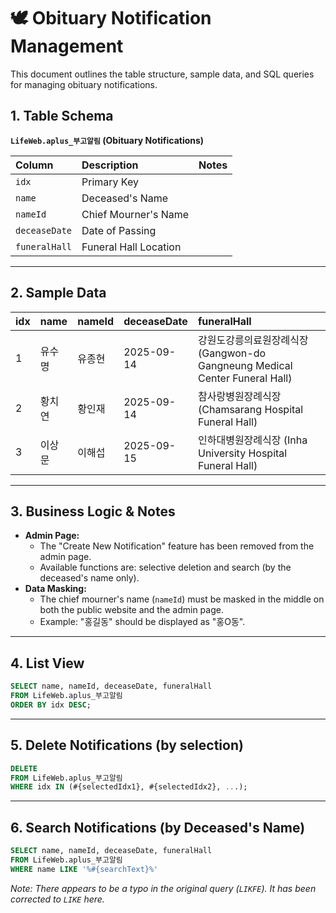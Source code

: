 # 🕊️ Obituary Notification Management

This document outlines the table structure, sample data, and SQL queries for managing obituary notifications.

## 1. Table Schema

**`LifeWeb.aplus_부고알림` (Obituary Notifications)**

| Column | Description | Notes |
| :--- | :--- | :--- |
| `idx` | Primary Key | |
| `name` | Deceased's Name | |
| `nameId` | Chief Mourner's Name | |
| `deceaseDate` | Date of Passing | |
| `funeralHall` | Funeral Hall Location | |

---

## 2. Sample Data

| idx | name | nameId | deceaseDate | funeralHall |
| :-- | :--- | :--- | :--- | :--- |
| 1 | 유수명 | 유종현 | 2025-09-14 | 강원도강릉의료원장례식장 (Gangwon-do Gangneung Medical Center Funeral Hall) |
| 2 | 황치연 | 황인재 | 2025-09-14 | 참사랑병원장례식장 (Chamsarang Hospital Funeral Hall) |
| 3 | 이상문 | 이해섭 | 2025-09-15 | 인하대병원장례식장 (Inha University Hospital Funeral Hall) |

---

## 3. Business Logic & Notes

*   **Admin Page:**
    *   The "Create New Notification" feature has been removed from the admin page.
    *   Available functions are: selective deletion and search (by the deceased's name only).
*   **Data Masking:**
    *   The chief mourner's name (`nameId`) must be masked in the middle on both the public website and the admin page.
    *   Example: "홍길동" should be displayed as "홍O동".

---

## 4. List View

```sql
SELECT name, nameId, deceaseDate, funeralHall
FROM LifeWeb.aplus_부고알림
ORDER BY idx DESC;
```

---

## 5. Delete Notifications (by selection)

```sql
DELETE
FROM LifeWeb.aplus_부고알림
WHERE idx IN (#{selectedIdx1}, #{selectedIdx2}, ...);
```

---

## 6. Search Notifications (by Deceased's Name)

```sql
SELECT name, nameId, deceaseDate, funeralHall
FROM LifeWeb.aplus_부고알림
WHERE name LIKE '%#{searchText}%'
```
*Note: There appears to be a typo in the original query (`LIKFE`). It has been corrected to `LIKE` here.*